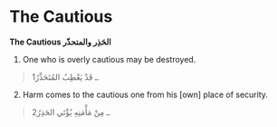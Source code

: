 The Cautious
============

**The Cautious الحَذِر والمتحذّر**

1. One who is overly cautious may be destroyed.

> 1ـ قَدْ يَعْطِبُ المُتَحَذِّرُ.

2. Harm comes to the cautious one from his [own] place of security.

> 2ـ مِنْ مَأْمَنِهِ يُؤْتَي الحَذِرُ.


